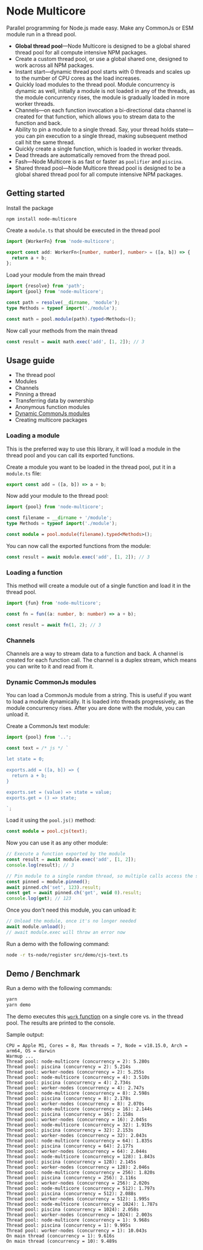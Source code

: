# Node Multicore

Parallel programming for Node.js made easy. Make any CommonJs or ESM module
run in a thread pool.

- __Global thread pool__&mdash;Node Multicore is designed to be a global shared
  thread pool for all compute intensive NPM packages.
- Create a custom thread pool, or use a global shared one, designed to work
  across all NPM packages.
- Instant start&mdash;dynamic thread pool starts with 0 threads and scales up to
  the number of CPU cores as the load increases.
- Quickly load modules to the thread pool. Module concurrency is dynamic as well,
  initially a module is not loaded in any of the threads, as the module
  concurrency rises, the module is gradually loaded in more worker threads.
- Channels&mdash;on each function invocation a bi-directional data channel is created
  for that function, which allows you to stream data to the function and back.
- Ability to pin a module to a single thread. Say, your thread holds state&mdash;
  you can pin execution to a single thread, making subsequent method call hit
  the same thread.
- Quickly create a single function, which is loaded in worker threads.
- Dead threads are automatically removed from the thread pool.
- Fash&mdash;Node Multicore is as fast or faster as `poolifier` and `piscina`.
- Shared thread pool&mdash;Node Multicore thread pool is designed to be a global
  shared thread pool for all compute intensive NPM packages.


## Getting started

Install the package

```
npm install node-multicore
```

Create a `module.ts` that should be executed in the thread pool

```ts
import {WorkerFn} from 'node-multicore';

export const add: WorkerFn<[number, number], number> = ([a, b]) => {
  return a + b;
};
```

Load your module from the main thread

```ts
import {resolve} from 'path';
import {pool} from 'node-multicore';

const path = resolve(__dirname, 'module');
type Methods = typeof import('./module');

const math = pool.module(path).typed<Methods>();
```

Now call your methods from the main thread

```ts
const result = await math.exec('add', [1, 2]); // 3
```


## Usage guide

- The thread pool
- Modules
- Channels
- Pinning a thread
- Transferring data by ownership
- Anonymous function modules
- [Dynamic CommonJs modules](#dynamic-commonjs-modules)
- Creating multicore packages

### Loading a module

This is the preferred way to use this library, it will load a module in the
thread pool and you can call its exported functions.

Create a module you want to be loaded in the thread pool, put it in a `module.ts` file:

```ts
export const add = ([a, b]) => a + b;
```

Now add your module to the thread pool:

```ts
import {pool} from 'node-multicore';

const filename = __dirname + '/module';
type Methods = typeof import('./module');

const module = pool.module(filename).typed<Methods>();
```

You can now call the exported functions from the module:

```ts
const result = await module.exec('add', [1, 2]); // 3
```


### Loading a function

This method will create a module out of a single function and load it in the
thread pool.

```ts
import {fun} from 'node-multicore';

const fn = fun((a: number, b: number) => a + b);

const result = await fn(1, 2); // 3
```

### Channels

Channels are a way to stream data to a function and back. A channel is created
for each function call. The channel is a duplex stream, which means you can
write to it and read from it.


### Dynamic CommonJs modules

You can load a CommonJs module from a string. This is useful if you want to
load a module dynamically. It is loaded into threads progressively, as the
module concurrency rises. After you are done with the module, you can unload it.

Create a CommonJs text module:

```ts
import {pool} from '..';

const text = /* js */ `

let state = 0;

exports.add = ([a, b]) => {
  return a + b;
}

exports.set = (value) => state = value;
exports.get = () => state;

`;
```

Load it using the `pool.js()` method:

```ts
const module = pool.cjs(text);
```

Now you can use it as any other module:

```ts
// Execute a function exported by the module
const result = await module.exec('add', [1, 2]);
console.log(result); // 3

// Pin module to a single random thread, so multiple calls access the same state
const pinned = module.pinned();
await pinned.ch('set', 123).result;
const get = await pinned.ch('get', void 0).result;
console.log(get); // 123
```

Once you don't need this module, you can unload it:

```ts
// Unload the module, once it's no longer needed
await module.unload();
// await module.exec will throw an error now
```

Run a demo with the following command:

```bash
node -r ts-node/register src/demo/cjs-text.ts
```


## Demo / Benchmark

Run a demo with the following commands:

```bash
yarn
yarn demo
```

The demo executes this [`work` function](demo/module.js) on a single core vs.
in the thread pool. The results are printed to the console.

Sample output:

```
CPU = Apple M1, Cores = 8, Max threads = 7, Node = v18.15.0, Arch = arm64, OS = darwin
Warmup ...
Thread pool: node-multicore (concurrency = 2): 5.280s
Thread pool: piscina (concurrency = 2): 5.214s
Thread pool: worker-nodes (concurrency = 2): 5.255s
Thread pool: node-multicore (concurrency = 4): 3.510s
Thread pool: piscina (concurrency = 4): 2.734s
Thread pool: worker-nodes (concurrency = 4): 2.747s
Thread pool: node-multicore (concurrency = 8): 2.598s
Thread pool: piscina (concurrency = 8): 2.178s
Thread pool: worker-nodes (concurrency = 8): 2.070s
Thread pool: node-multicore (concurrency = 16): 2.144s
Thread pool: piscina (concurrency = 16): 2.158s
Thread pool: worker-nodes (concurrency = 16): 2.045s
Thread pool: node-multicore (concurrency = 32): 1.919s
Thread pool: piscina (concurrency = 32): 2.153s
Thread pool: worker-nodes (concurrency = 32): 2.043s
Thread pool: node-multicore (concurrency = 64): 1.835s
Thread pool: piscina (concurrency = 64): 2.177s
Thread pool: worker-nodes (concurrency = 64): 2.044s
Thread pool: node-multicore (concurrency = 128): 1.843s
Thread pool: piscina (concurrency = 128): 2.145s
Thread pool: worker-nodes (concurrency = 128): 2.046s
Thread pool: node-multicore (concurrency = 256): 1.820s
Thread pool: piscina (concurrency = 256): 2.116s
Thread pool: worker-nodes (concurrency = 256): 2.020s
Thread pool: node-multicore (concurrency = 512): 1.797s
Thread pool: piscina (concurrency = 512): 2.088s
Thread pool: worker-nodes (concurrency = 512): 1.995s
Thread pool: node-multicore (concurrency = 1024): 1.787s
Thread pool: piscina (concurrency = 1024): 2.058s
Thread pool: worker-nodes (concurrency = 1024): 2.003s
Thread pool: node-multicore (concurrency = 1): 9.968s
Thread pool: piscina (concurrency = 1): 9.995s
Thread pool: worker-nodes (concurrency = 1): 10.043s
On main thread (concurrency = 1): 9.616s
On main thread (concurrency = 10): 9.489s
```
